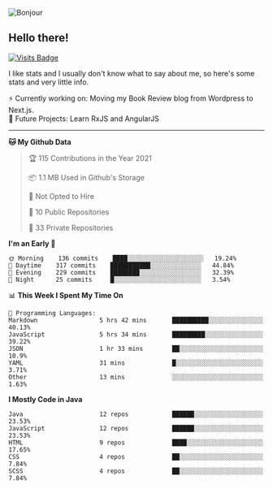 ![Bonjour](https://i.redd.it/ayih4qogh2a51.png)

## Hello there!
[![Visits Badge](https://badges.pufler.dev/visits/PandaSekh/PandaSekh)](https://alessiofranceschi.me)

I like stats and I usually don't know what to say about me, so here's some stats and very little info.

⚡ Currently working on: Moving my Book Review blog from Wordpress to Next.js.  
🤔 Future Projects: Learn RxJS and AngularJS

---

<!--START_SECTION:waka-->
**🐱 My Github Data** 

> 🏆 115 Contributions in the Year 2021
 > 
> 📦 1.1 MB Used in Github's Storage 
 > 
> 🚫 Not Opted to Hire
 > 
> 📜 10 Public Repositories 
 > 
> 🔑 33 Private Repositories  
 > 
**I'm an Early 🐤** 

```text
🌞 Morning    136 commits    ████░░░░░░░░░░░░░░░░░░░░░   19.24% 
🌆 Daytime    317 commits    ███████████░░░░░░░░░░░░░░   44.84% 
🌃 Evening    229 commits    ████████░░░░░░░░░░░░░░░░░   32.39% 
🌙 Night      25 commits     █░░░░░░░░░░░░░░░░░░░░░░░░   3.54%

```


📊 **This Week I Spent My Time On** 

```text
💬 Programming Languages: 
Markdown                 5 hrs 42 mins       ██████████░░░░░░░░░░░░░░░   40.13% 
JavaScript               5 hrs 34 mins       █████████░░░░░░░░░░░░░░░░   39.22% 
JSON                     1 hr 33 mins        ██░░░░░░░░░░░░░░░░░░░░░░░   10.9% 
YAML                     31 mins             █░░░░░░░░░░░░░░░░░░░░░░░░   3.71% 
Other                    13 mins             ░░░░░░░░░░░░░░░░░░░░░░░░░   1.63%

```

**I Mostly Code in Java** 

```text
Java                     12 repos            ██████░░░░░░░░░░░░░░░░░░░   23.53% 
JavaScript               12 repos            ██████░░░░░░░░░░░░░░░░░░░   23.53% 
HTML                     9 repos             ████░░░░░░░░░░░░░░░░░░░░░   17.65% 
CSS                      4 repos             ██░░░░░░░░░░░░░░░░░░░░░░░   7.84% 
SCSS                     4 repos             ██░░░░░░░░░░░░░░░░░░░░░░░   7.84%

```



<!--END_SECTION:waka-->
